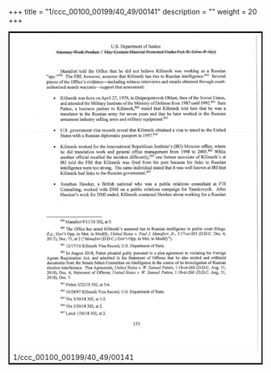 +++
title = "1/ccc_00100_00199/40_49/00141"
description = ""
weight = 20
+++

<table style="border:2px solid black;max-width:800px;max-height:800px;" 
><tr><td>
<img class="center-fit-jpg"
src="/jpg_/jpg_mueller_report_searchable_141.jpg">
1/ccc_00100_00199/40_49/00141
</img></td></tr></table>
